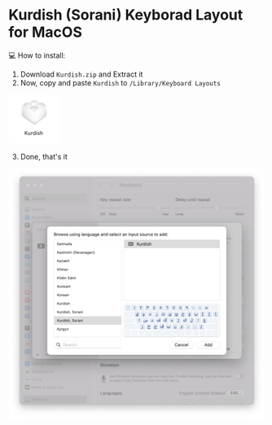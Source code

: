 # Kurdish (Sorani) Keyborad Layout for MacOS

💻 How to install:
  1. Download `Kurdish.zip` and Extract it
  2. Now, copy and paste `Kurdish` to `/Library/Keyboard Layouts`

<img src="https://github.com/bahmanworld/kurdish-keyborad-for-mac/blob/main/layout.png" alt="layout-icon" width="100"/>
    
  3. Done, that's it

![image](https://github.com/bahmanworld/kurdish-keyborad-for-mac/blob/main/screenshot.png)
